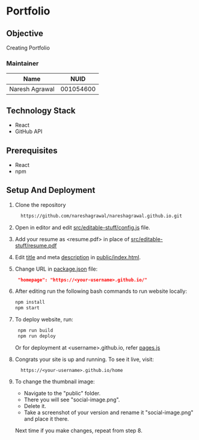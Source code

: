 # Portfolio 

## Objective
Creating Portfolio

### Maintainer 
<table>
    <thead>
      <tr>
        <th>Name</th>
        <th>NUID</th>
      </tr>
    </thead>
    <tbody>
        <tr>
            <td>Naresh Agrawal</td>
            <td>001054600</td>
        </tr>
    </tbody>
</table>

## Technology Stack
* React
* GitHub API

## Prerequisites
* React
* npm

## Setup And Deployment

1. Clone the repository

   ```bash
     https://github.com/nareshagrawal/nareshagrawal.github.io.git
   ```

2. Open in editor and edit [src/editable-stuff/config.js](./src/editable-stuff/config.js) file.

3. Add your resume as <resume.pdf> in place of [src/editable-stuff/resume.pdf](./src/editable-stuff/)

4. Edit [title](./public/index.html#L34) and meta [description](./public/index.html#L13) in [public/index.html](./public/index.html).

5. Change URL in [package.json](./package.json) file:

   ```json
    "homepage": "https://<your-username>.github.io/"
   ```

6. After editing run the following bash commands to run website locally:

   ```bash
   npm install
   npm start
   ```

7. To deploy website, run:

   ```bash
    npm run build
    npm run deploy
   ```

   Or for deployment at \<username>.github.io, refer [pages.js](./pages.js)

8. Congrats your site is up and running. To see it live, visit:

   ```https
     https://<your-username>.github.io/home
   ```

9. To change the thumbnail image:

    - Navigate to the "public" folder.  
    - There you will see "social-image.png".  
    - Delete it.   
    - Take a screenshot of your version and rename it "social-image.png" and place it there.  
    
   Next time if you make changes, repeat from step 8.